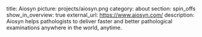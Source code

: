 title: Aiosyn
picture: projects/aiosyn.png
category: about
section: spin_offs
show_in_overview: true
external_url: https://www.aiosyn.com/
description: Aiosyn helps pathologists to deliver faster and better pathological examinations anywhere in the world, anytime.